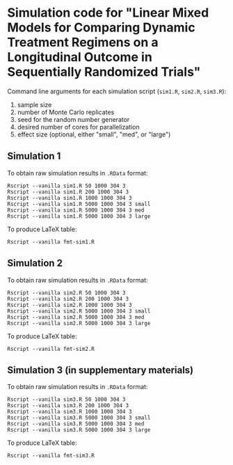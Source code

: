 # Simulation code for "Linear Mixed Models for Comparing Dynamic Treatment Regimens on a Longitudinal Outcome in Sequentially Randomized Trials"


Command line arguments for each simulation script (`sim1.R`, `sim2.R`, `sim3.R`): 

1. sample size
2. number of Monte Carlo replicates
3. seed for the random number generator
4. desired number of cores for parallelization
5. effect size (optional, either "small", "med", or "large")

## Simulation 1
 
To obtain raw simulation results in `.RData` format:  
```
Rscript --vanilla sim1.R 50 1000 304 3
Rscript --vanilla sim1.R 200 1000 304 3
Rscript --vanilla sim1.R 1000 1000 304 3
Rscript --vanilla sim1.R 5000 1000 304 3 small
Rscript --vanilla sim1.R 5000 1000 304 3 med
Rscript --vanilla sim1.R 5000 1000 304 3 large
```
    
To produce LaTeX table:

```
Rscript --vanilla fmt-sim1.R
```

## Simulation 2

To obtain raw simulation results in `.RData` format:  
```
Rscript --vanilla sim2.R 50 1000 304 3
Rscript --vanilla sim2.R 200 1000 304 3
Rscript --vanilla sim2.R 1000 1000 304 3
Rscript --vanilla sim2.R 5000 1000 304 3 small
Rscript --vanilla sim2.R 5000 1000 304 3 med
Rscript --vanilla sim2.R 5000 1000 304 3 large
```
    
To produce LaTeX table:

```
Rscript --vanilla fmt-sim2.R
```

## Simulation 3 (in supplementary materials)

To obtain raw simulation results in `.RData` format:  
```
Rscript --vanilla sim3.R 50 1000 304 3
Rscript --vanilla sim3.R 200 1000 304 3
Rscript --vanilla sim3.R 1000 1000 304 3
Rscript --vanilla sim3.R 5000 1000 304 3 small
Rscript --vanilla sim3.R 5000 1000 304 3 med
Rscript --vanilla sim3.R 5000 1000 304 3 large
```
    
To produce LaTeX table:

```
Rscript --vanilla fmt-sim3.R
```

